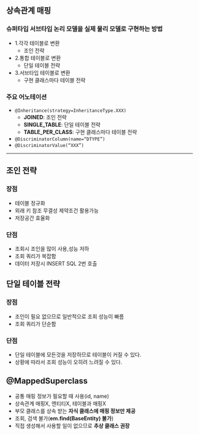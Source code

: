 ## 상속관계 매핑
### 슈퍼타입 서브타입 논리 모델을 실제 물리 모델로 구현하는 방법

- 1.각각 테이블로 변환
  - 조인 전략
- 2.통합 테이블로 변환
  -  단일 테이블 전략
 - 3.서브타입 테이블로 변환
   - 구현 클래스마다 테이블 전략
### 주요 어노테이션
-  `@Inheritance(strategy=InheritanceType.XXX)`
   - **JOINED**: 조인 전략
    - **SINGLE_TABLE**: 단일 테이블 전략
    - **TABLE_PER_CLASS**: 구현 클래스마다 테이블 전략
-  `@DiscriminatorColumn(name=“DTYPE”)`
-  `@DiscriminatorValue(“XXX”)`
---
## 조인 전략
### 장점
- 테이블 정규화
- 외래 키 참조 무결성 제약조건 활용가능
- 저장공간 효율화
### 단점
- 조회시 조인을 많이 사용,성능 저하
- 조회 쿼리가 복잡함
- 데이터 저장시 INSERT SQL 2번 호출

## 단일 테이블 전략
### 장점
- 조인이 필요 없으므로 일반적으로 조회 성능이 빠름
- 조회 쿼리가 단순함
### 단점
- 단일 테이블에 모든것을 저장하므로 테이블이 커질 수 있다.
- 상황에 따라서 조회 성능이 오히려 느려질 수 있다.
## **@MappedSuperclass**
- 공통 매핑 정보가 필요할 때 사용(id, name)
- 상속관계 매핑X, 엔티티X, 테이블과 매핑X
- 부모 클래스를 상속 받는 **자식 클래스에 매핑 정보만 제공**
- 조회, 검색 불가(**em.find(BaseEntity) 불가**)
- 직접 생성해서 사용할 일이 없으므로 **추상 클래스 권장**